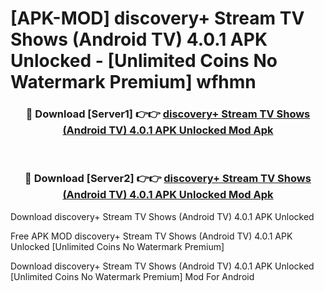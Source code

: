 # [APK-MOD] discovery+ Stream TV Shows (Android TV) 4.0.1 APK Unlocked - [Unlimited Coins No Watermark Premium] wfhmn



<div align="center">
<h3>🔴 Download [Server1] 👉👉 <a href="https://momento.my/?title=discovery+_Stream_TV_Shows_(Android_TV)_4.0.1_APK_Unlocked">discovery+ Stream TV Shows (Android TV) 4.0.1 APK Unlocked Mod Apk</a></h3><br>

<h3>🔴 Download [Server2] 👉👉 <a href="https://momento.my/?title=discovery+_Stream_TV_Shows_(Android_TV)_4.0.1_APK_Unlocked">discovery+ Stream TV Shows (Android TV) 4.0.1 APK Unlocked Mod Apk</a></h3>
</div>



Download discovery+ Stream TV Shows (Android TV) 4.0.1 APK Unlocked 

Free APK MOD discovery+ Stream TV Shows (Android TV) 4.0.1 APK Unlocked [Unlimited Coins No Watermark Premium]

Download discovery+ Stream TV Shows (Android TV) 4.0.1 APK Unlocked [Unlimited Coins No Watermark Premium] Mod For Android
